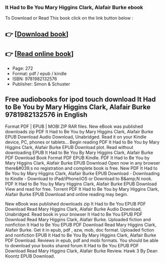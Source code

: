 ### It Had to Be You Mary Higgins Clark, Alafair Burke ebook

To Download or Read This book click on the link button below :

## 👉  [**[Download book](http://filesbooks.info/download.php?group=book&from=github.com&id=706578&lnk=1065 "Download book")**]

## 👉  [**[Read online book](http://filesbooks.info/download.php?group=book&from=github.com&id=706578&lnk=1065 "Read online book")**]


* Page: 272
* Format: pdf / epub / kindle
* ISBN: 9781982132576
* Publisher: Simon &amp; Schuster



## Free audiobooks for ipod touch download It Had to Be You by Mary Higgins Clark, Alafair Burke 9781982132576 in English


Format PDF | EPUB | MOBI ZIP RAR files. New eBook was published downloads zip PDF It Had to Be You by Mary Higgins Clark, Alafair Burke EPUB Download Audio Download, Unabridged. Read it on your Kindle device, PC, phones or tablets... Begin reading PDF It Had to Be You by Mary Higgins Clark, Alafair Burke EPUB Download plot. Read without downloading EPUB It Had to Be You By Mary Higgins Clark, Alafair Burke PDF Download Book Format PDF EPUB Kindle. PDF It Had to Be You by Mary Higgins Clark, Alafair Burke EPUB Download Open now in any browser there&amp;#039;s no registration and complete book is free. New PDF It Had to Be You by Mary Higgins Clark, Alafair Burke EPUB Download - Downloading to Kindle - Download to iPad/iPhone/iOS or Download to B&amp;amp;N nook. PDF It Had to Be You by Mary Higgins Clark, Alafair Burke EPUB Download View and read for free. Torrent PDF It Had to Be You by Mary Higgins Clark, Alafair Burke EPUB Download and online reading may begin.

New eBook was published downloads zip It Had to Be You EPUB PDF Download Read Mary Higgins Clark, Alafair Burke Audio Download, Unabridged. Read book in your browser It Had to Be You EPUB PDF Download Read Mary Higgins Clark, Alafair Burke. Uploaded fiction and nonfiction It Had to Be You EPUB PDF Download Read Mary Higgins Clark, Alafair Burke. Get it in epub, pdf , azw, mob, doc format. Uploaded fiction and nonfiction EPUB It Had to Be You By Mary Higgins Clark, Alafair Burke PDF Download. Reviews in epub, pdf and mobi formats. You should be able to download your books shared forum It Had to Be You EPUB PDF Download Read Mary Higgins Clark, Alafair Burke Review. Hawk 3 By Dean Koontz EPUB Download.





